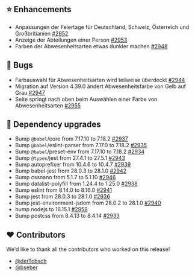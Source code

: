 ## ⭐ Enhancements

- Anpassungen der Feiertage für Deutschland, Schweiz, Österreich und Großbritianien [#2952](https://github.com/synyx/urlaubsverwaltung/issues/2952)
- Anzeige der Abteilungen einer Person [#2953](https://github.com/synyx/urlaubsverwaltung/issues/2953)
- Farben der Abwesenheitsarten etwas dunkler machen [#2948](https://github.com/synyx/urlaubsverwaltung/issues/2948)

## 🐞 Bugs

- Farbauswahl für Abwesenheitsarten wird teilweise überdeckt [#2944](https://github.com/synyx/urlaubsverwaltung/issues/2944)
- Migration auf Version 4.39.0 ändert Abwesenheitsfarbe von Gelb auf Grau [#2947](https://github.com/synyx/urlaubsverwaltung/issues/2947)
- Seite springt nach oben beim Auswählen einer Farbe von Abwesenheitsarten [#2955](https://github.com/synyx/urlaubsverwaltung/issues/2955)

## 🔨 Dependency upgrades

- Bump `@babel`/core from 7.17.10 to 7.18.2 [#2937](https://github.com/synyx/urlaubsverwaltung/pull/2937)
- Bump `@babel`/eslint-parser from 7.17.0 to 7.18.2 [#2935](https://github.com/synyx/urlaubsverwaltung/pull/2935)
- Bump `@babel`/preset-env from 7.17.10 to 7.18.2 [#2934](https://github.com/synyx/urlaubsverwaltung/pull/2934)
- Bump `@types`/jest from 27.4.1 to 27.5.1 [#2943](https://github.com/synyx/urlaubsverwaltung/pull/2943)
- Bump autoprefixer from 10.4.6 to 10.4.7 [#2939](https://github.com/synyx/urlaubsverwaltung/pull/2939)
- Bump babel-jest from 28.0.3 to 28.1.0 [#2942](https://github.com/synyx/urlaubsverwaltung/pull/2942)
- Bump cssnano from 5.1.7 to 5.1.10 [#2946](https://github.com/synyx/urlaubsverwaltung/pull/2946)
- Bump datalist-polyfill from 1.24.4 to 1.25.0 [#2938](https://github.com/synyx/urlaubsverwaltung/pull/2938)
- Bump eslint from 8.14.0 to 8.16.0 [#2941](https://github.com/synyx/urlaubsverwaltung/pull/2941)
- Bump jest from 28.0.3 to 28.1.0 [#2936](https://github.com/synyx/urlaubsverwaltung/pull/2936)
- Bump jest-environment-jsdom from 28.0.2 to 28.1.0 [#2940](https://github.com/synyx/urlaubsverwaltung/pull/2940)
- bump nodejs to 16.15.1 [#2958](https://github.com/synyx/urlaubsverwaltung/pull/2958)
- Bump postcss from 8.4.13 to 8.4.14 [#2933](https://github.com/synyx/urlaubsverwaltung/pull/2933)

## ❤️ Contributors

We'd like to thank all the contributors who worked on this release!

- [@derTobsch](https://github.com/derTobsch)
- [@bseber](https://github.com/bseber)
